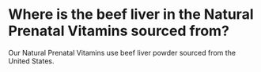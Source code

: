 # Where is the beef liver in the Natural Prenatal Vitamins sourced from?

Our Natural Prenatal Vitamins use beef liver powder sourced from the United States.